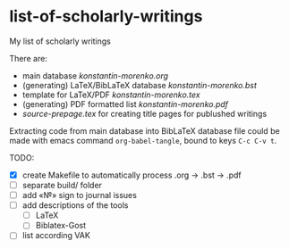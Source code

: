 # list-of-scholarly-writings

My list of scholarly writings

There are:
- main database *konstantin-morenko.org*
- (generating) LaTeX/BibLaTeX database *konstantin-morenko.bst*
- template for LaTeX/PDF *konstantin-morenko.tex*
- (generating) PDF formatted list *konstantin-morenko.pdf*
- *source-prepage.tex* for creating title pages for publushed writings

Extracting code from main database into BibLaTeX database file could
be made with emacs command `org-babel-tangle`, bound to keys
`C-c C-v t`.

TODO:

- [X] create Makefile to automatically process .org -> .bst -> .pdf
- [ ] separate build/ folder
- [ ] add «№» sign to journal issues
- [ ] add descriptions of the tools
  - [ ] LaTeX
  - [ ] Biblatex-Gost
- [ ] list according VAK
